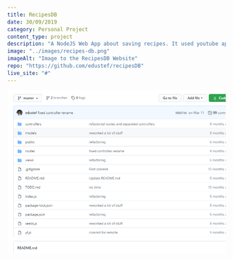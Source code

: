 ```yaml
---
title: RecipesDB
date: 30/09/2019
category: Personal Project
content_type: project
description: "A NodeJS Web App about saving recipes. It used youtube api to parse video links into articles"
image: "../images/recipes-db.png"
imageAlt: "Image to the RecipesDB Website"
repo: "https://github.com/edustef/recipesDB"
live_site: "#"
---
```


![alt text](../images/recipes-db.png "RecipesDB ")
